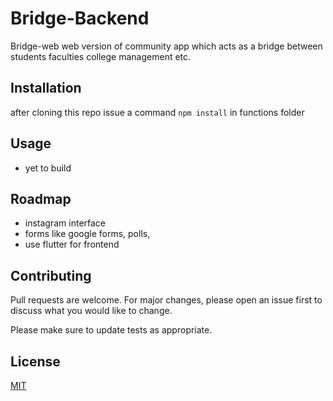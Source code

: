 # Bridge-Backend

Bridge-web web version of community app which acts as a bridge between students faculties college management etc.

## Installation

after cloning this repo issue a command ```npm install``` in functions folder

## Usage

- yet to build


## Roadmap
- instagram interface
- forms like google forms, polls,
- use flutter for frontend

## Contributing
Pull requests are welcome. For major changes, please open an issue first to discuss what you would like to change.

Please make sure to update tests as appropriate.

## License
[MIT](https://choosealicense.com/licenses/mit/)
